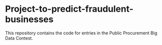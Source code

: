 # Project-to-predict-fraudulent-businesses
This repository contains the code for entries in the Public Procurement Big Data Contest.
